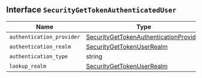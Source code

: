 ## Interface `SecurityGetTokenAuthenticatedUser`

| Name | Type | Description |
| - | - | - |
| `authentication_provider` | [SecurityGetTokenAuthenticationProvider](./SecurityGetTokenAuthenticationProvider.md) | &nbsp; |
| `authentication_realm` | [SecurityGetTokenUserRealm](./SecurityGetTokenUserRealm.md) | &nbsp; |
| `authentication_type` | string | &nbsp; |
| `lookup_realm` | [SecurityGetTokenUserRealm](./SecurityGetTokenUserRealm.md) | &nbsp; |
